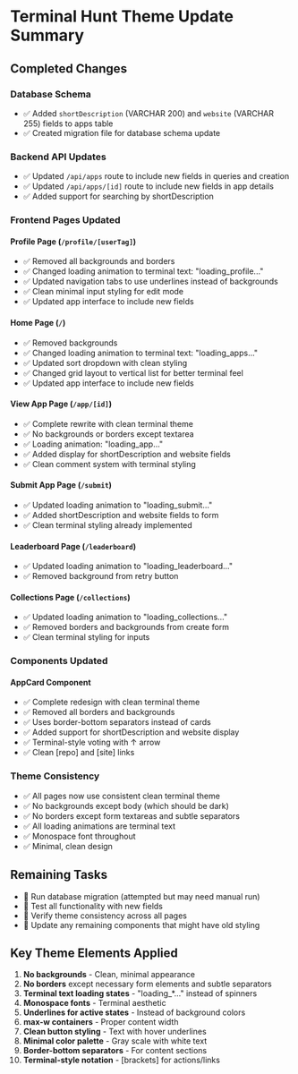 # Terminal Hunt Theme Update Summary

## Completed Changes

### Database Schema

- ✅ Added `shortDescription` (VARCHAR 200) and `website` (VARCHAR 255) fields to apps table
- ✅ Created migration file for database schema update

### Backend API Updates

- ✅ Updated `/api/apps` route to include new fields in queries and creation
- ✅ Updated `/api/apps/[id]` route to include new fields in app details
- ✅ Added support for searching by shortDescription

### Frontend Pages Updated

#### Profile Page (`/profile/[userTag]`)

- ✅ Removed all backgrounds and borders
- ✅ Changed loading animation to terminal text: "loading_profile..."
- ✅ Updated navigation tabs to use underlines instead of backgrounds
- ✅ Clean minimal input styling for edit mode
- ✅ Updated app interface to include new fields

#### Home Page (`/`)

- ✅ Removed backgrounds
- ✅ Changed loading animation to terminal text: "loading_apps..."
- ✅ Updated sort dropdown with clean styling
- ✅ Changed grid layout to vertical list for better terminal feel
- ✅ Updated app interface to include new fields

#### View App Page (`/app/[id]`)

- ✅ Complete rewrite with clean terminal theme
- ✅ No backgrounds or borders except textarea
- ✅ Loading animation: "loading_app..."
- ✅ Added display for shortDescription and website fields
- ✅ Clean comment system with terminal styling

#### Submit App Page (`/submit`)

- ✅ Updated loading animation to "loading_submit..."
- ✅ Added shortDescription and website fields to form
- ✅ Clean terminal styling already implemented

#### Leaderboard Page (`/leaderboard`)

- ✅ Updated loading animation to "loading_leaderboard..."
- ✅ Removed background from retry button

#### Collections Page (`/collections`)

- ✅ Updated loading animation to "loading_collections..."
- ✅ Removed borders and backgrounds from create form
- ✅ Clean terminal styling for inputs

### Components Updated

#### AppCard Component

- ✅ Complete redesign with clean terminal theme
- ✅ Removed all borders and backgrounds
- ✅ Uses border-bottom separators instead of cards
- ✅ Added support for shortDescription and website display
- ✅ Terminal-style voting with ↑ arrow
- ✅ Clean [repo] and [site] links

### Theme Consistency

- ✅ All pages now use consistent clean terminal theme
- ✅ No backgrounds except body (which should be dark)
- ✅ No borders except form textareas and subtle separators
- ✅ All loading animations are terminal text
- ✅ Monospace font throughout
- ✅ Minimal, clean design

## Remaining Tasks

- 🔄 Run database migration (attempted but may need manual run)
- 🔄 Test all functionality with new fields
- 🔄 Verify theme consistency across all pages
- 🔄 Update any remaining components that might have old styling

## Key Theme Elements Applied

1. **No backgrounds** - Clean, minimal appearance
2. **No borders** except necessary form elements and subtle separators
3. **Terminal text loading states** - "loading\_\*..." instead of spinners
4. **Monospace fonts** - Terminal aesthetic
5. **Underlines for active states** - Instead of background colors
6. **max-w containers** - Proper content width
7. **Clean button styling** - Text with hover underlines
8. **Minimal color palette** - Gray scale with white text
9. **Border-bottom separators** - For content sections
10. **Terminal-style notation** - [brackets] for actions/links

